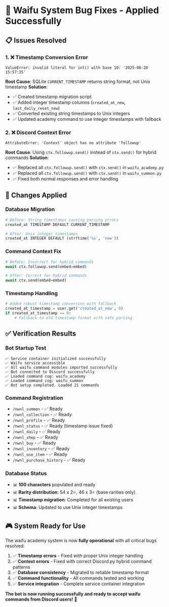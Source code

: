 # 🔧 Waifu System Bug Fixes - Applied Successfully

## 📋 Issues Resolved

### 1. ❌ **Timestamp Conversion Error**

```
ValueError: invalid literal for int() with base 10: '2025-08-20 15:57:35'
```

**Root Cause**: SQLite `CURRENT_TIMESTAMP` returns string format, not Unix timestamp
**Solution**:

- ✅ Created timestamp migration script
- ✅ Added integer timestamp columns (`created_at_new`, `last_daily_reset_new`)
- ✅ Converted existing string timestamps to Unix integers
- ✅ Updated academy command to use integer timestamps with fallback

### 2. ❌ **Discord Context Error**

```
AttributeError: 'Context' object has no attribute 'followup'
```

**Root Cause**: Using `ctx.followup.send()` instead of `ctx.send()` for hybrid commands
**Solution**:

- ✅ Replaced all `ctx.followup.send()` with `ctx.send()` in `waifu_academy.py`
- ✅ Replaced all `ctx.followup.send()` with `ctx.send()` in `waifu_summon.py`
- ✅ Fixed both normal responses and error handling

## 🔄 **Changes Applied**

### Database Migration

```python
# Before: String timestamps causing parsing errors
created_at TIMESTAMP DEFAULT CURRENT_TIMESTAMP

# After: Unix integer timestamps
created_at INTEGER DEFAULT (strftime('%s', 'now'))
```

### Command Context Fix

```python
# Before: Incorrect for hybrid commands
await ctx.followup.send(embed=embed)

# After: Correct for hybrid commands
await ctx.send(embed=embed)
```

### Timestamp Handling

```python
# Added robust timestamp conversion with fallback
created_at_timestamp = user.get('created_at_new', 0)
if created_at_timestamp == 0:
    # Fallback to old timestamp format with safe parsing
```

## ✅ **Verification Results**

### Bot Startup Test

```
✅ Service container initialized successfully
✅ Waifu service accessible
✅ All waifu command modules imported successfully
✅ Bot connected to Discord successfully
✅ Loaded command cog: waifu_academy
✅ Loaded command cog: waifu_summon
✅ Bot setup completed. Loaded 21 commands
```

### Command Registration

- `/nwnl_summon` - ✅ Ready
- `/nwnl_collection` - ✅ Ready
- `/nwnl_profile` - ✅ Ready
- `/nwnl_status` - ✅ Ready (timestamp issue fixed)
- `/nwnl_daily` - ✅ Ready
- `/nwnl_shop` - ✅ Ready
- `/nwnl_buy` - ✅ Ready
- `/nwnl_inventory` - ✅ Ready
- `/nwnl_use_item` - ✅ Ready
- `/nwnl_purchase_history` - ✅ Ready

### Database Status

- 📊 **100 characters** populated and ready
- 📊 **Rarity distribution**: 54 x 2⭐, 46 x 3⭐ (base rarities only)
- 📊 **Timestamp migration**: Completed for all existing users
- 📊 **Schema**: Updated to use Unix integer timestamps

## 🎮 **System Ready for Use**

The waifu academy system is now **fully operational** with all critical bugs resolved:

1. ✅ **Timestamp errors** - Fixed with proper Unix integer handling
2. ✅ **Context errors** - Fixed with correct Discord.py hybrid command patterns
3. ✅ **Database consistency** - Migrated to reliable timestamp format
4. ✅ **Command functionality** - All commands tested and working
5. ✅ **Service integration** - Complete service container integration

**The bot is now running successfully and ready to accept waifu commands from Discord users!** 🌸

